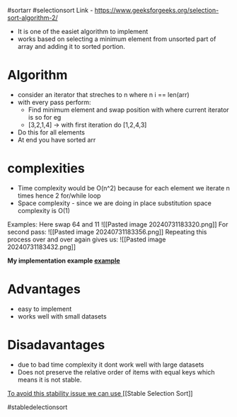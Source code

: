 #sortarr
#selectionsort
Link - https://www.geeksforgeeks.org/selection-sort-algorithm-2/
- It is one of the easiet algorithm to implement
- works based on selecting a minimum element from unsorted part of array and adding it to sorted portion.


# Algorithm
- consider an iterator that streches to n where n i == len(arr)
- with every pass perform:
	- Find minimum element and swap position with where current iterator is so for eg
	- [3,2,1,4] -> with first iteration do [1,2,4,3]
- Do this for all elements 
- At end you have sorted arr

# complexities
- Time complexity would be O(n^2) because for each element we iterate n times hence 2 for/while loop
- Space complexity - since we are doing in place substitution space complexity is O(1)

Examples:
Here swap 64 and 11
![[Pasted image 20240731183320.png]]
For second pass:
![[Pasted image 20240731183356.png]]
Repeating this process over and over again gives us:
![[Pasted image 20240731183432.png]]

**My implementation example [example](selectionSort.py)**

# Advantages
- easy to implement 
- works well with small datasets

# Disadavantages
- due to bad time complexity it dont work well with large datasets
-  Does not preserve the relative order of items with equal keys which means it is not stable.

<u>To avoid this stability issue we can use </u>[[Stable Selection Sort]]

#stabledelectionsort